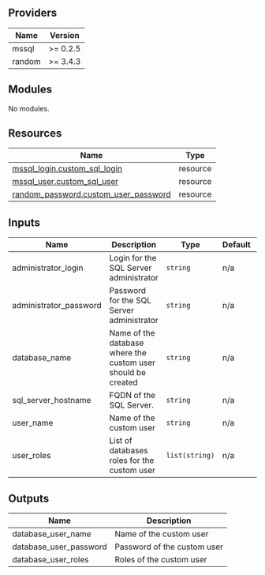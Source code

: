 <!-- BEGIN_TF_DOCS -->
## Providers

| Name | Version |
|------|---------|
| mssql | >= 0.2.5 |
| random | >= 3.4.3 |

## Modules

No modules.

## Resources

| Name | Type |
|------|------|
| [mssql_login.custom_sql_login](https://registry.terraform.io/providers/betr-io/mssql/latest/docs/resources/login) | resource |
| [mssql_user.custom_sql_user](https://registry.terraform.io/providers/betr-io/mssql/latest/docs/resources/user) | resource |
| [random_password.custom_user_password](https://registry.terraform.io/providers/hashicorp/random/latest/docs/resources/password) | resource |

## Inputs

| Name | Description | Type | Default | Required |
|------|-------------|------|---------|:--------:|
| administrator\_login | Login for the SQL Server administrator | `string` | n/a | yes |
| administrator\_password | Password for the SQL Server administrator | `string` | n/a | yes |
| database\_name | Name of the database where the custom user should be created | `string` | n/a | yes |
| sql\_server\_hostname | FQDN of the SQL Server. | `string` | n/a | yes |
| user\_name | Name of the custom user | `string` | n/a | yes |
| user\_roles | List of databases roles for the custom user | `list(string)` | n/a | yes |

## Outputs

| Name | Description |
|------|-------------|
| database\_user\_name | Name of the custom user |
| database\_user\_password | Password of the custom user |
| database\_user\_roles | Roles of the custom user |
<!-- END_TF_DOCS -->
